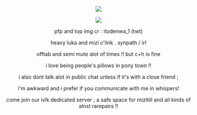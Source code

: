 <p align="center">
  <img src="https://iili.io/2D0Q7xR.png" />
</p>

<p align="center">
<img src="https://iili.io/2D0Qxl1.png" />
</p>
<p align="center">
pfp and top img cr : itodenwa_1 (twt)
</p>
<p align="center">
heavy luka and mizi c'link . synpath / irl 
</p>
<p align="center">
offtab and semi mute alot of times !! but c+h is fine
</p>
<p align="center">
i love being people's pillows in pony town !!
</p>
<p align="center">
i also dont talk alot in public chat unless if it's with a close friend ;
</p>
<p align="center">
 i'm awkward and i prefer if you communicate with me in whispers!
</p>
 
<div align="center"> come join our ivlk dedicated server ; a safe space for mizitill and all kinds of alnst rarepairs  !! </div>
